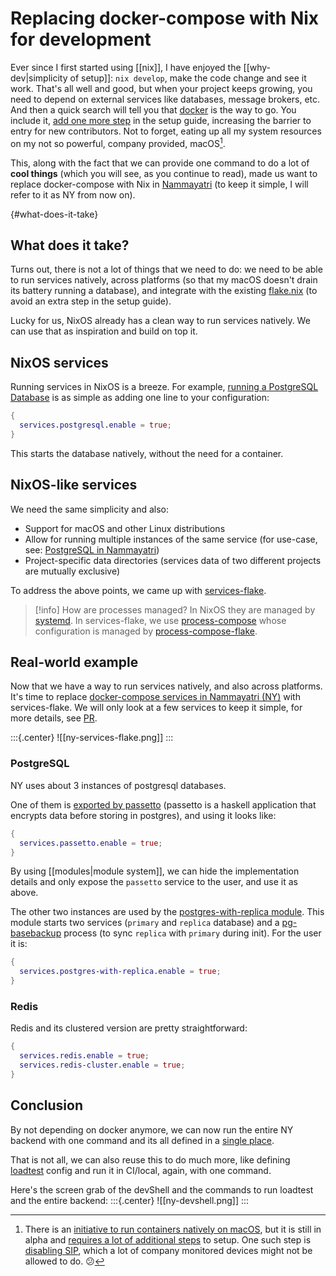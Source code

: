 # Replacing docker-compose with Nix for development

Ever since I first started using [[nix]], I have enjoyed the [[why-dev|simplicity of setup]]: `nix develop`, make the code change and see it work. That's all well and good, but when your project keeps growing, you need to depend on external services like databases, message brokers, etc. And then a quick search will tell you that [docker](https://www.docker.com/) is the way to go. You include it, [add one more step](https://github.com/nammayatri/nammayatri/tree/f056bb994fbf9adefa454319032ca35c34ea65bc/Backend#other-tools) in the setup guide, increasing the barrier to entry for new contributors. Not to forget, eating up all my system resources on my not so powerful, company provided, macOS[^native-macos].

This, along with the fact that we can provide one command to do a lot of **cool things** (which you will see, as you continue to read), made us want to replace docker-compose with Nix in [Nammayatri](https://github.com/nammayatri/nammayatri) (to keep it simple, I will refer to it as NY from now on).

[^native-macos]: There is an [initiative to run containers natively on macOS](https://github.com/macOScontainers/homebrew-formula), but it is still in alpha and [requires a lot of additional steps](https://github.com/macOScontainers/homebrew-formula?tab=readme-ov-file#installation) to setup. One such step is [disabling SIP](https://developer.apple.com/documentation/security/disabling_and_enabling_system_integrity_protection#3599244), which a lot of company monitored devices might not be allowed to do. 😕

{#what-does-it-take}

## What does it take?

Turns out, there is not a lot of things that we need to do: we need to be able to run services natively, across platforms (so that my macOS doesn't drain its battery running a database), and integrate with the existing [flake.nix](https://github.com/nammayatri/nammayatri/blob/main/flake.nix) (to avoid an extra step in the setup guide).

Lucky for us, NixOS already has a clean way to run services natively. We can use that as inspiration and build on top it.
## NixOS services

Running services in NixOS is a breeze. For example, [running a PostgreSQL Database](https://nixos.wiki/wiki/PostgreSQL) is as simple as adding one line to your configuration:

```nix
{
  services.postgresql.enable = true;
}
```

This starts the database natively, without the need for a container.

## NixOS-like services

We need the same simplicity and also:

- Support for macOS and other Linux distributions
- Allow for running multiple instances of the same service (for use-case, see: [PostgreSQL in Nammayatri](#postgresql))
- Project-specific data directories (services data of two different projects are mutually exclusive)

To address the above points, we came up with [services-flake](https://community.flake.parts/services-flake).

>[!info] How are processes managed?
> In NixOS they are managed by [systemd](https://en.wikipedia.org/wiki/Systemd). In services-flake, we use [process-compose](https://github.com/F1bonacc1/process-compose) whose configuration is managed by [process-compose-flake](https://community.flake.parts/process-compose-flake).

## Real-world example

Now that we have a way to run services natively, and also across platforms. It's time to replace [docker-compose services in Nammayatri (NY)](https://github.com/nammayatri/nammayatri/blob/f056bb994fbf9adefa454319032ca35c34ea65bc/Backend/nix/arion-configuration.nix) with services-flake. We will only look at a few services to keep it simple, for more details, see [PR](https://github.com/nammayatri/nammayatri/pull/3718).

:::{.center}
![[ny-services-flake.png]]
:::

### PostgreSQL

NY uses about 3 instances of postgresql databases.

One of them is [exported by passetto](https://github.com/nammayatri/passetto/blob/nixify/process-compose.nix) (passetto is a haskell application that encrypts data before storing in postgres), and using it looks like:

```nix
{
  services.passetto.enable = true;
}
```

By using [[modules|module system]], we can hide the implementation details and only expose the `passetto` service to the user, and use it as above.

The other two instances are used by the [postgres-with-replica module](https://github.com/nammayatri/nammayatri/blob/ccab8da607cfd8d4e9f7d28b55b83e22eec1af9b/Backend/nix/services/postgres-with-replica.nix). This module starts two services (`primary` and `replica` database) and a [pg-basebackup](https://www.postgresql.org/docs/current/app-pgbasebackup.html) process (to sync `replica` with `primary` during init). For the user it is:

```nix
{
  services.postgres-with-replica.enable = true;
}
```

### Redis

Redis and its clustered version are pretty straightforward:

```nix
{
  services.redis.enable = true;
  services.redis-cluster.enable = true;
}
```

## Conclusion

By not depending on docker anymore, we can now run the entire NY backend with one command and its all defined in a [single place](https://github.com/nammayatri/nammayatri/blob/ccab8da607cfd8d4e9f7d28b55b83e22eec1af9b/Backend/nix/services/nammayatri.nix). 

That is not all, we can also reuse this to do much more, like defining [loadtest](https://github.com/nammayatri/nammayatri/blob/ccab8da607cfd8d4e9f7d28b55b83e22eec1af9b/Backend/load-test/default.nix) config and run it in CI/local, again, with one command.

Here's the screen grab of the devShell and the commands to run loadtest and the entire backend:
:::{.center}
![[ny-devshell.png]]
:::
